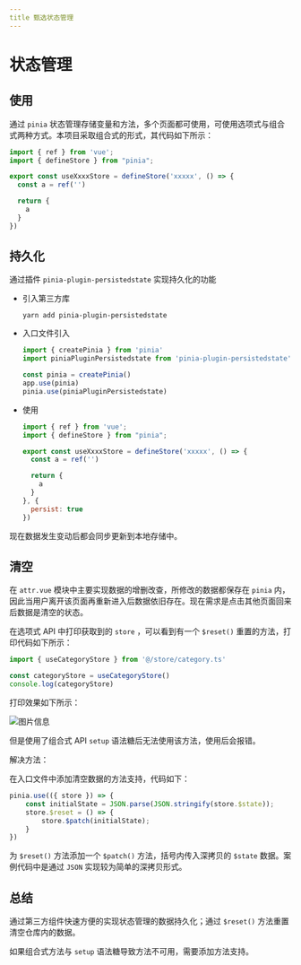 ```yaml
---
title 甄选状态管理
---
```


# 状态管理

## 使用

通过 `pinia` 状态管理存储变量和方法，多个页面都可使用，可使用选项式与组合式两种方式。本项目采取组合式的形式，其代码如下所示：

```js
import { ref } from 'vue';
import { defineStore } from "pinia";

export const useXxxxStore = defineStore('xxxxx', () => {
  const a = ref('')

  return {
    a
  }
})
```

## 持久化

通过插件 `pinia-plugin-persistedstate` 实现持久化的功能

- 引入第三方库

  ```
  yarn add pinia-plugin-persistedstate
  ```

- 入口文件引入

  ```js
  import { createPinia } from 'pinia'
  import piniaPluginPersistedstate from 'pinia-plugin-persistedstate'
  
  const pinia = createPinia()
  app.use(pinia)
  pinia.use(piniaPluginPersistedstate)
  ```

- 使用

  ```js
  import { ref } from 'vue';
  import { defineStore } from "pinia";
  
  export const useXxxxStore = defineStore('xxxxx', () => {
    const a = ref('')
  
    return {
      a
    }
  }, {
    persist: true
  })
  ```

现在数据发生变动后都会同步更新到本地存储中。

## 清空

在 `attr.vue` 模块中主要实现数据的增删改查，所修改的数据都保存在 `pinia` 内，因此当用户离开该页面再重新进入后数据依旧存在。现在需求是点击其他页面回来后数据是清空的状态。

在选项式 API 中打印获取到的 `store` ，可以看到有一个 `$reset()` 重置的方法，打印代码如下所示：

```js
import { useCategoryStore } from '@/store/category.ts'

const categoryStore = useCategoryStore()
console.log(categoryStore)
```

打印效果如下所示：

![图片信息](https://s1.ax1x.com/2023/06/25/pCUpp36.png)

但是使用了组合式 API `setup` 语法糖后无法使用该方法，使用后会报错。

解决方法：

在入口文件中添加清空数据的方法支持，代码如下：

```js
pinia.use(({ store }) => {
    const initialState = JSON.parse(JSON.stringify(store.$state));
    store.$reset = () => {
        store.$patch(initialState);
    }
})
```

为 `$reset()` 方法添加一个 `$patch()` 方法，括号内传入深拷贝的 `$state` 数据。案例代码中是通过 `JSON` 实现较为简单的深拷贝形式。

## 总结

通过第三方组件快速方便的实现状态管理的数据持久化；通过 `$reset()` 方法重置清空仓库内的数据。

如果组合式方法与 `setup` 语法糖导致方法不可用，需要添加方法支持。